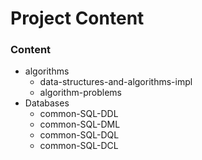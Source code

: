 # Project Content

### Content

- algorithms
  - data-structures-and-algorithms-impl
  - algorithm-problems
- Databases
  - common-SQL-DDL
  - common-SQL-DML
  - common-SQL-DQL
  - common-SQL-DCL